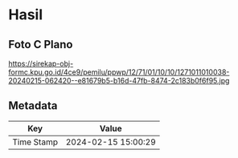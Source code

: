 # Hasil

## Foto C Plano

https://sirekap-obj-formc.kpu.go.id/4ce9/pemilu/ppwp/12/71/01/10/10/1271011010038-20240215-062420--e81679b5-b16d-47fb-8474-2c183b0f6f95.jpg


## Metadata

| Key        | Value               |
| ---------- | ------------------- |
| Time Stamp | 2024-02-15 15:00:29 |



